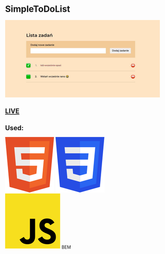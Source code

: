 # SimpleToDoList
![Project](img/toDoListCover.jpg)

## [LIVE](https://cezary-gawronski.github.io/SimpleToDoList/)

## Used:
![HTML](img/icon/icon_html.svg)
![CSS](img/icon/icon_css.svg)
![.js](img/icon/icon_js.svg)
BEM
